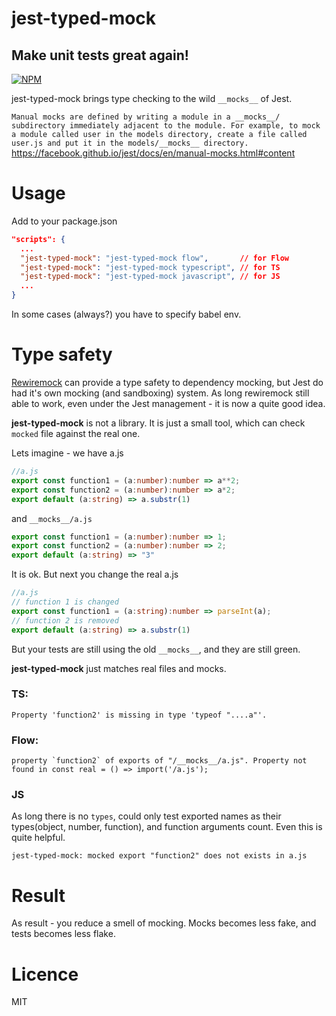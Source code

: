 # jest-typed-mock
## Make unit tests great again!

[![NPM](https://nodei.co/npm/jest-typed-mock.png?downloads=true&stars=true)](https://nodei.co/npm/jest-typed-mock/)

jest-typed-mock brings type checking to the wild `__mocks__` of Jest.

``
Manual mocks are defined by writing a module in a __mocks__/ subdirectory immediately adjacent to the module. For example, to mock a module called user in the models directory, create a file called user.js and put it in the models/__mocks__ directory. ``
https://facebook.github.io/jest/docs/en/manual-mocks.html#content

# Usage
 Add to your package.json
 ```json
 "scripts": {
   ...
   "jest-typed-mock": "jest-typed-mock flow",       // for Flow 
   "jest-typed-mock": "jest-typed-mock typescript", // for TS
   "jest-typed-mock": "jest-typed-mock javascript", // for JS
   ...
 }
 ```
 In some cases (always?) you have to specify babel env.


# Type safety
[Rewiremock](https://github.com/theKashey/rewiremock) can provide a type safety to dependency mocking, but Jest do had it's own
mocking (and sandboxing) system. As long rewiremock still able to work, even under the Jest management - it is now a quite good idea.

__jest-typed-mock__ is not a library. It is just a small tool, which can check `mocked` file against the real one.

Lets imagine - we have a.js
```typescript
//a.js
export const function1 = (a:number):number => a**2;
export const function2 = (a:number):number => a*2;
export default (a:string) => a.substr(1)
```
and `__mocks__/a.js`
```typescript
export const function1 = (a:number):number => 1;
export const function2 = (a:number):number => 2;
export default (a:string) => "3"
```

It is ok. But next you change the real a.js
```typescript
//a.js
// function 1 is changed
export const function1 = (a:string):number => parseInt(a);
// function 2 is removed
export default (a:string) => a.substr(1)
```
But your tests are still using the old `__mocks__`, and they are still green.

__jest-typed-mock__ just matches real files and mocks.

### TS:
``
Property 'function2' is missing in type 'typeof "....a"'.
``

### Flow:
``property `function2` of exports of "/__mocks__/a.js". Property not found in const real = () => import('/a.js');``

### JS
 As long there is no `types`, could only test exported names as their types(object, number, function), and function arguments count.
 Even this is quite helpful.
 
``jest-typed-mock: mocked export "function2" does not exists in a.js``
 
# Result 
 
As result - you reduce a smell of mocking. Mocks becomes less fake, and tests becomes less flake.

# Licence
 MIT

